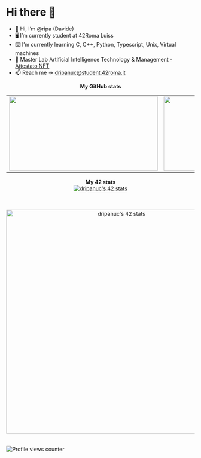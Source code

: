 # Hi there 👋

- 👋 Hi, I’m @ripa (Davide)
- 🖥 I’m currently student at 42Roma Luiss
- ⌨️ I’m currently learning C, C++, Python, Typescript, Unix, Virtual machines
- 🤖 Master Lab Artificial Intelligence Technology & Management - <a href="https://opensea.io/assets/ethereum/0x495f947276749ce646f68ac8c248420045cb7b5e/16267037639640967685316744724599270737277900659091959537816405570785829191681">Attestato NFT</a>
- 📫 Reach me -> dripanuc@student.42roma.it
<div align="center">
	<table>
		<tr>
			<b>My GitHub stats</b>
		</tr>
		<tr>
			<td>
				<a href="https://github.com/ripa001">
					<img src="https://awesome-github-stats.azurewebsites.net/user-stats/ripa001?cardType=level&theme=tokyonight" width="397" height="200">
				</a> 
			</td>
			<td>
				<a href="https://github.com/ripa001?tab=repositories">
					<img src="https://github-readme-stats.vercel.app/api/top-langs/?username=ripa001&layout=compact&theme=tokyonight" width="442" height="200">
				</a>
			</td>
		</tr>
	</table>
	<table>
		<tr>
			<b>My 42 stats</b></br>
		</tr>
		<tr>
			<a href="https://github.com/ripa001">
				<img src="https://badge42.vercel.app/api/v2/cl3i4c6rm003509meco00h0bc/stats?cursusId=21&coalitionId=126" alt="dripanuc's 42 stats" />
			</a>
		</tr>
	</table>
	<table>
		<tr>
			<b></b></br>
		</tr>
		<tr>
			<a href="[https://github.com/ripa001](https://opensea.io/assets/ethereum/0x495f947276749ce646f68ac8c248420045cb7b5e/16267037639640967685316744724599270737277900659091959537816405570785829191681)">
				<img src="https://lh3.googleusercontent.com/z-lTz0tjAwnh3OStZAQooagekS7kK_csM-T4bWlWavwf4y7BHaVXRhtjUy3C37cjqd9aQFI02EW2-LOeIp8s3pZOOLjm8Wmc1KdoTg=s0"  width="600" alt="dripanuc's 42 stats" />
			</a>
		</tr>
	</table>
	
</div>

![Profile views counter](https://komarev.com/ghpvc/?username=ripa001&&style=flat-square)
